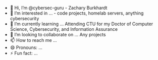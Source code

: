 - 👋 Hi, I’m @cybersec-guru - Zachary Burkhardt
- 👀 I’m interested in ... - code projects, homelab servers, anything cybersecurity
- 🌱 I’m currently learning ... Attending CTU for my Doctor of Computer Science, Cybersecurity, and Information Assurance
- 💞️ I’m looking to collaborate on ... Any projects
- 📫 How to reach me ... 
- 😄 Pronouns: ...
- ⚡ Fun fact: ...

<!---
cybersec-guru/cybersec-guru is a ✨ special ✨ repository because its `README.md` (this file) appears on your GitHub profile.
You can click the Preview link to take a look at your changes.
--->
